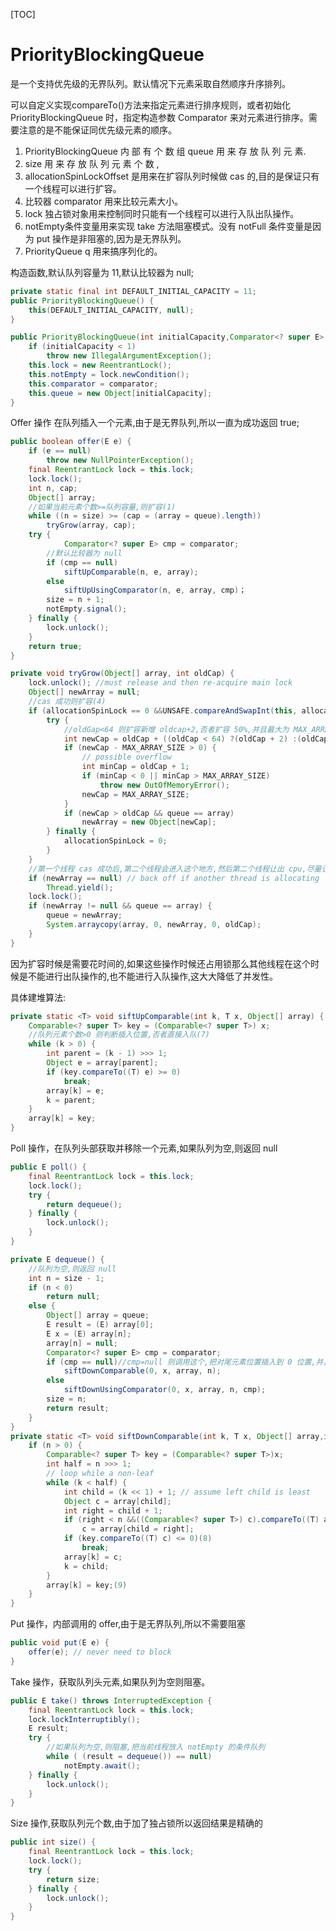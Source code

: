 [TOC]

# PriorityBlockingQueue

是一个支持优先级的无界队列。默认情况下元素采取自然顺序升序排列。

可以自定义实现compareTo()方法来指定元素进行排序规则，或者初始化 PriorityBlockingQueue 时，指定构造参数 Comparator 来对元素进行排序。需要注意的是不能保证同优先级元素的顺序。

1. PriorityBlockingQueue 内 部 有 个 数 组 queue 用 来 存 放 队 列 元 素.
2. size 用 来 存 放 队 列 元 素 个 数 ,
3. allocationSpinLockOffset 是用来在扩容队列时候做 cas 的,目的是保证只有一个线程可以进行扩容。
4. 比较器 comparator 用来比较元素大小。
5. lock 独占锁对象用来控制同时只能有一个线程可以进行入队出队操作。
6. notEmpty条件变量用来实现 take 方法阻塞模式。没有 notFull 条件变量是因为 put 操作是非阻塞的,因为是无界队列。
7.  PriorityQueue q 用来搞序列化的。

构造函数,默认队列容量为 11,默认比较器为 null;

```java
private static final int DEFAULT_INITIAL_CAPACITY = 11;
public PriorityBlockingQueue() {
    this(DEFAULT_INITIAL_CAPACITY, null);
}

public PriorityBlockingQueue(int initialCapacity,Comparator<? super E> comparator) {
    if (initialCapacity < 1)
        throw new IllegalArgumentException();
    this.lock = new ReentrantLock();
	this.notEmpty = lock.newCondition();
	this.comparator = comparator;
	this.queue = new Object[initialCapacity];
}
```

Offer 操作
在队列插入一个元素,由于是无界队列,所以一直为成功返回 true;

```java
public boolean offer(E e) {
    if (e == null)
        throw new NullPointerException();
	final ReentrantLock lock = this.lock;
	lock.lock();
	int n, cap;
	Object[] array;
	//如果当前元素个数>=队列容量,则扩容(1)
	while ((n = size) >= (cap = (array = queue).length))
		tryGrow(array, cap);
	try {
			Comparator<? super E> cmp = comparator;
        //默认比较器为 null
        if (cmp == null)
            siftUpComparable(n, e, array);
        else
            siftUpUsingComparator(n, e, array, cmp)；
        size = n + 1;
        notEmpty.signal();
    } finally {
        lock.unlock();
    }
    return true;
}

private void tryGrow(Object[] array, int oldCap) {
    lock.unlock(); //must release and then re-acquire main lock
    Object[] newArray = null;
    //cas 成功则扩容(4)
    if (allocationSpinLock == 0 &&UNSAFE.compareAndSwapInt(this, allocationSpinLockOffset,0, 1)) {
        try {
            //oldGap<64 则扩容新增 oldcap+2,否者扩容 50%,并且最大为 MAX_ARRAY_SIZE
            int newCap = oldCap + ((oldCap < 64) ?(oldCap + 2) :(oldCap >> 1));
            if (newCap - MAX_ARRAY_SIZE > 0) {
                // possible overflow
                int minCap = oldCap + 1;
                if (minCap < 0 || minCap > MAX_ARRAY_SIZE)
                    throw new OutOfMemoryError();
                newCap = MAX_ARRAY_SIZE;
            }
            if (newCap > oldCap && queue == array)
                newArray = new Object[newCap];
        } finally {
            allocationSpinLock = 0;
        }
    }
    //第一个线程 cas 成功后,第二个线程会进入这个地方,然后第二个线程让出 cpu,尽量让第一个线程执行下面点获锁,但是这得不到肯定的保证。
    if (newArray == null) // back off if another thread is allocating
        Thread.yield();
    lock.lock();
    if (newArray != null && queue == array) {
        queue = newArray;
        System.arraycopy(array, 0, newArray, 0, oldCap);
    }
}
```

因为扩容时候是需要花时间的,如果这些操作时候还占用锁那么其他线程在这个时候是不能进行出队操作的,也不能进行入队操作,这大大降低了并发性。

具体建堆算法:

```java
private static <T> void siftUpComparable(int k, T x, Object[] array) {
    Comparable<? super T> key = (Comparable<? super T>) x;
    //队列元素个数>0 则判断插入位置,否者直接入队(7)
    while (k > 0) {
        int parent = (k - 1) >>> 1;
        Object e = array[parent];
        if (key.compareTo((T) e) >= 0)
            break;
        array[k] = e;
        k = parent;
    }
    array[k] = key;
}
```

Poll 操作，在队列头部获取并移除一个元素,如果队列为空,则返回 null

```java
public E poll() {
    final ReentrantLock lock = this.lock;
    lock.lock();
    try {
        return dequeue();
    } finally {
        lock.unlock();
    }
}

private E dequeue() {
    //队列为空,则返回 null
    int n = size - 1;
    if (n < 0)
        return null;
    else {
        Object[] array = queue;
        E result = (E) array[0];
        E x = (E) array[n];
        array[n] = null;
        Comparator<? super E> cmp = comparator;
        if (cmp == null)//cmp=null 则调用这个,把对尾元素位置插入到 0 位置,并且调整堆为最小堆(3)
            siftDownComparable(0, x, array, n);
        else
            siftDownUsingComparator(0, x, array, n, cmp);
        size = n;
        return result;
    }
}
private static <T> void siftDownComparable(int k, T x, Object[] array,int n) {
    if (n > 0) {
        Comparable<? super T> key = (Comparable<? super T>)x;
        int half = n >>> 1;
        // loop while a non-leaf
        while (k < half) {
            int child = (k << 1) + 1; // assume left child is least
            Object c = array[child];
            int right = child + 1;
            if (right < n &&((Comparable<? super T>) c).compareTo((T) array[right]) > 0)
                c = array[child = right];
            if (key.compareTo((T) c) <= 0)(8)
                break;
            array[k] = c;
            k = child;
        }
        array[k] = key;(9)
    }
}
```

Put 操作，内部调用的 offer,由于是无界队列,所以不需要阻塞

```java
public void put(E e) {
    offer(e); // never need to block
}
```

Take 操作，获取队列头元素,如果队列为空则阻塞。

```java
public E take() throws InterruptedException {
    final ReentrantLock lock = this.lock;
    lock.lockInterruptibly();
    E result;
    try {
        //如果队列为空,则阻塞,把当前线程放入 notEmpty 的条件队列
        while ( (result = dequeue()) == null)
            notEmpty.await();
    } finally {
        lock.unlock();
    }
}
```

Size 操作,获取队列元个数,由于加了独占锁所以返回结果是精确的

```java
public int size() {
    final ReentrantLock lock = this.lock;
    lock.lock();
    try {
        return size;
    } finally {
        lock.unlock();
    }
}
```

